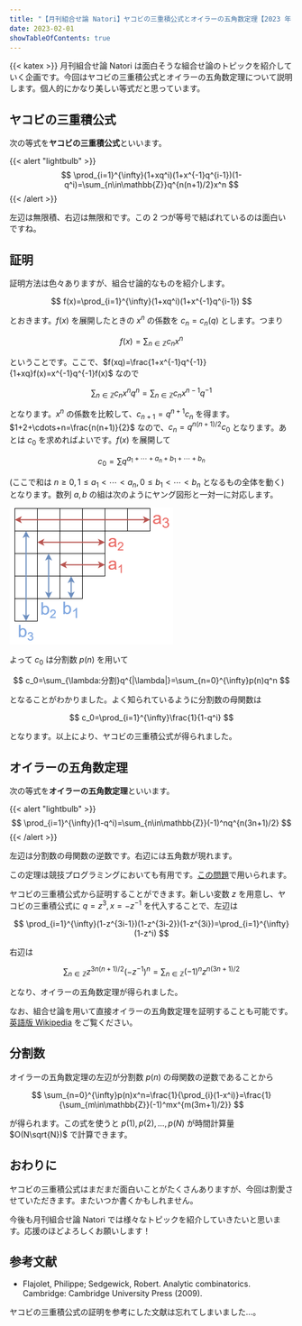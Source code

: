 ```yaml
---
title: "【月刊組合せ論 Natori】ヤコビの三重積公式とオイラーの五角数定理【2023 年 2 月号】"
date: 2023-02-01
showTableOfContents: true
---
```


{{< katex >}}
月刊組合せ論 Natori は面白そうな組合せ論のトピックを紹介していく企画です。今回はヤコビの三重積公式とオイラーの五角数定理について説明します。個人的にかなり美しい等式だと思っています。

## ヤコビの三重積公式

次の等式を**ヤコビの三重積公式**といいます。

{{< alert "lightbulb" >}}
$$
\prod_{i=1}^{\infty}(1+xq^i)(1+x^{-1}q^{i-1})(1-q^i)=\sum_{n\in\mathbb{Z}}q^{n(n+1)/2}x^n
$$
{{< /alert >}}

左辺は無限積、右辺は無限和です。この 2 つが等号で結ばれているのは面白いですね。

## 証明

証明方法は色々ありますが、組合せ論的なものを紹介します。

$$
f(x)=\prod_{i=1}^{\infty}(1+xq^i)(1+x^{-1}q^{i-1})
$$

とおきます。$f(x)$ を展開したときの $x^n$ の係数を $c_n=c_n(q)$ とします。つまり

$$
f(x)=\sum_{n\in\mathbb{Z}}c_nx^n
$$

ということです。ここで、$f(xq)=\frac{1+x^{-1}q^{-1}}{1+xq}f(x)=x^{-1}q^{-1}f(x)$ なので

$$
\sum_{n\in\mathbb{Z}}c_nx^nq^n=\sum_{n\in\mathbb{Z}}c_nx^{n-1}q^{-1}
$$

となります。$x^n$ の係数を比較して、$c_{n+1}=q^{n+1}c_n$ を得ます。$1+2+\cdots+n=\frac{n(n+1)}{2}$ なので、$c_n=q^{n(n+1)/2}c_0$ となります。あとは $c_0$ を求めればよいです。$f(x)$ を展開して

$$
c_0=\sum q^{a_1+\cdots+a_n+b_1+\cdots+b_n}
$$

(ここで和は $n\ge 0, 1\le a_1<\cdots<a_n, 0\le b_1<\cdots<b_n$ となるもの全体を動く) となります。数列 $a,b$ の組は次のようにヤング図形と一対一に対応します。

![](./FZ7WXG0.png)

よって $c_0$ は分割数 $p(n)$ を用いて

$$
c_0=\sum_{\lambda:分割}q^{|\lambda|}=\sum_{n=0}^{\infty}p(n)q^n
$$

となることがわかりました。よく知られているように分割数の母関数は

$$
c_0=\prod_{i=1}^{\infty}\frac{1}{1-q^i}
$$

となります。以上により、ヤコビの三重積公式が得られました。

## オイラーの五角数定理

次の等式を**オイラーの五角数定理**といいます。

{{< alert "lightbulb" >}}
$$
\prod_{i=1}^{\infty}(1-q^i)=\sum_{n\in\mathbb{Z}}(-1)^nq^{n(3n+1)/2}
$$
{{< /alert >}}

左辺は分割数の母関数の逆数です。右辺には五角数が現れます。

この定理は競技プログラミングにおいても有用です。[この問題](https://atcoder.jp/contests/abc279/tasks/abc279_h)で用いられます。

ヤコビの三重積公式から証明することができます。新しい変数 $z$ を用意し、ヤコビの三重積公式に $q=z^3, x=-z^{-1}$ を代入することで、左辺は

$$
\prod_{i=1}^{\infty}(1-z^{3i-1})(1-z^{3i-2})(1-z^{3i})=\prod_{i=1}^{\infty}(1-z^i)
$$

右辺は

$$
\sum_{n\in\mathbb{Z}}z^{3n(n+1)/2}(-z^{-1})^n=\sum_{n\in\mathbb{Z}}(-1)^nz^{n(3n+1)/2}
$$

となり、オイラーの五角数定理が得られました。

なお、組合せ論を用いて直接オイラーの五角数定理を証明することも可能です。[英語版 Wikipedia](https://en.wikipedia.org/wiki/Pentagonal_number_theorem) をご覧ください。

## 分割数

オイラーの五角数定理の左辺が分割数 $p(n)$ の母関数の逆数であることから

$$
\sum_{n=0}^{\infty}p(n)x^n=\frac{1}{\prod_{i}(1-x^i)}=\frac{1}{\sum_{m\in\mathbb{Z}}(-1)^mx^{m(3m+1)/2}}
$$

が得られます。この式を使うと $p(1),p(2),\ldots,p(N)$ が時間計算量 $O(N\sqrt{N})$ で計算できます。

## おわりに

ヤコビの三重積公式はまだまだ面白いことがたくさんありますが、今回は割愛させていただきます。またいつか書くかもしれません。

今後も月刊組合せ論 Natori では様々なトピックを紹介していきたいと思います。応援のほどよろしくお願いします！

## 参考文献

- Flajolet, Philippe; Sedgewick, Robert. Analytic combinatorics. Cambridge: Cambridge University Press (2009).

ヤコビの三重積公式の証明を参考にした文献は忘れてしまいました…。
